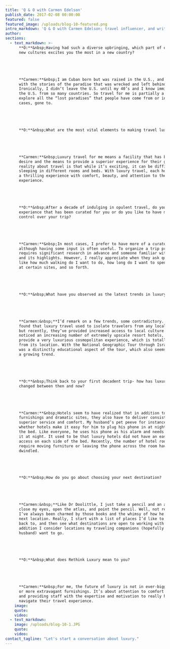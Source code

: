```yaml
---
title: 'Q & O with Carmen Edelson'
publish_date: 2017-02-08 00:00:00
featured: false
featured_image: /uploads/blog-10-featured.png
intro_markdown: 'Q & O with Carmen Edelson; travel influencer, and writer, specializing in luxury and family travel.​'
author:
sections:
  - text_markdown: >-
      **O:**&nbsp;Having had such a diverse upbringing, which part of exploring
      new cultures excites you the most in a new country?





      **Carmen:**&nbsp;I am Cuban born but was raised in the U.S., and grew up
      with the stories of the paradise that was wrecked and left behind.
      Ironically, I didn’t leave the U.S. until my 40’s and I know immigrants in
      the U.S. from so many countries. So travel for me is partially a way to
      explore all the “lost paradises” that people have come from or in some
      cases, gone to.





      **O:**&nbsp;What are the most vital elements to making travel luxurious?





      **Carmen:**&nbsp;Luxury travel for me means a facility that has both the
      desire and the means to provide a superior experience for their guests. The
      reality about travel is that while it’s exciting, it can be difficult
      sleeping in different rooms and beds. With luxury travel, each hotel is
      a thrilling experience with comfort, beauty, and attention to the guest’s
      experience.





      **O:**&nbsp;After a decade of indulging in opulent travel, do you prefer an
      experience that has been curated for you or do you like to have more
      control over your trip?





      **Carmen:**&nbsp;In most cases, I prefer to have more of a curated trip,
      although having some input is often useful. To organize a trip properly
      requires significant research in advance and someone familiar with the city
      and its highlights. However, I really appreciate when they ask questions
      like how much walking do I want to do, how long do I want to spend looking
      at certain sites, and so forth.





      **O:**&nbsp;What have you observed as the latest trends in luxury travel?





      **Carmen:&nbsp;**I’d remark on a few trends, some contradictory. I have
      found that luxury travel used to isolate travelers from any local flavor
      but recently, they’ve provided increased access to local culture. I’ve also
      noticed an increasing number of extremely upscale resort hotels, which
      provide a very luxurious cosmopolitan experience, which is totally detached
      from its location. With the National Geographic Tour through Israel, there
      was a distinctly educational aspect of the tour, which also seems to be
      a growing trend.





      **O:**&nbsp;Think back to your first decadent trip- how has luxury travel
      changed between then and now?





      **Carmen:**&nbsp;Hotels seem to have realized that in addition to upscale
      furnishings and dramatic sites, they also have to deliver consistently
      superior service and comfort. My husband’s pet peeve for instance is
      whether hotels make it easy for him to plug his phone in at night next to
      the bed. Like everyone, he uses his phone as his alarm and needs to charge
      it at night. It used to be that luxury hotels did not have an easy way to
      access on each side of the bed. Recently, the number of hotel rooms that
      require moving furniture or leaving the phone across the room have
      dwindled.





      **O:**&nbsp;How do you go about choosing your next destination?





      **Carmen:&nbsp;**Like Dr Doolittle, I just take a pencil and an atlas,
      close my eyes, open the atlas, and point the pencil. Well, not really but
      I’ve always been charmed by those books and the whimsy of how he chose his
      next location. Really, I start with a list of places I’d like to see or go
      back to, and then see what destinations are open to working with me. In
      addition I consider locations my traveling companions (hopefully my
      husband) want to go.





      **O:**&nbsp;What does Rethink Luxury mean to you?





      **Carmen:**&nbsp;For me, the future of luxury is not in ever-bigger rooms
      or more extravagant furnishings. It’s about attention to comfort details
      and providing staff with the expertise and motivation to really help guests
      navigate their travel experience.​
    image:
    quote:
    video:
  - text_markdown:
    image: /uploads/blog-10-1.JPG
    quote:
    video:
contact_tagline: "Let's start a conversation about luxury."
---
```



